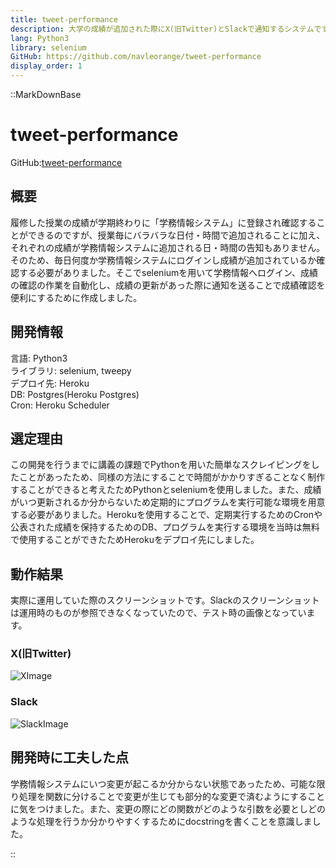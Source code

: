 ```yaml
---
title: tweet-performance
description: 大学の成績が追加された際にX(旧Twitter)とSlackで通知するシステムです。
lang: Python3
library: selenium
GitHub: https://github.com/navleorange/tweet-performance
display_order: 1
---
```


::MarkDownBase

# tweet-performance
GitHub:[tweet-performance](https://github.com/navleorange/tweet-performance)

## 概要
履修した授業の成績が学期終わりに「学務情報システム」に登録され確認することができるのですが、授業毎にバラバラな日付・時間で追加されることに加え、それぞれの成績が学務情報システムに追加される日・時間の告知もありません。そのため、毎日何度か学務情報システムにログインし成績が追加されているか確認する必要がありました。そこでseleniumを用いて学務情報へログイン、成績の確認の作業を自動化し、成績の更新があった際に通知を送ることで成績確認を便利にするために作成しました。

## 開発情報
言語: Python3 <br>
ライブラリ: selenium, tweepy <br>
デプロイ先: Heroku <br>
DB: Postgres(Heroku Postgres) <br>
Cron: Heroku Scheduler <br>

## 選定理由
この開発を行うまでに講義の課題でPythonを用いた簡単なスクレイピングをしたことがあったため、同様の方法にすることで時間がかかりすぎることなく制作することができると考えたためPythonとseleniumを使用しました。また、成績がいつ更新されるか分からないため定期的にプログラムを実行可能な環境を用意する必要がありました。Herokuを使用することで、定期実行するためのCronや公表された成績を保持するためのDB、プログラムを実行する環境を当時は無料で使用することができたためHerokuをデプロイ先にしました。

## 動作結果
実際に運用していた際のスクリーンショットです。Slackのスクリーンショットは運用時のものが参照できなくなっていたので、テスト時の画像となっています。

### X(旧Twitter)
![XImage](/screenshot/tweet-performance/x.png)

### Slack
![SlackImage](/screenshot/tweet-performance/slack.png)

## 開発時に工夫した点
学務情報システムにいつ変更が起こるか分からない状態であったため、可能な限り処理を関数に分けることで変更が生じても部分的な変更で済むようにすることに気をつけました。また、変更の際にどの関数がどのような引数を必要としどのような処理を行うか分かりやすくするためにdocstringを書くことを意識しました。

::